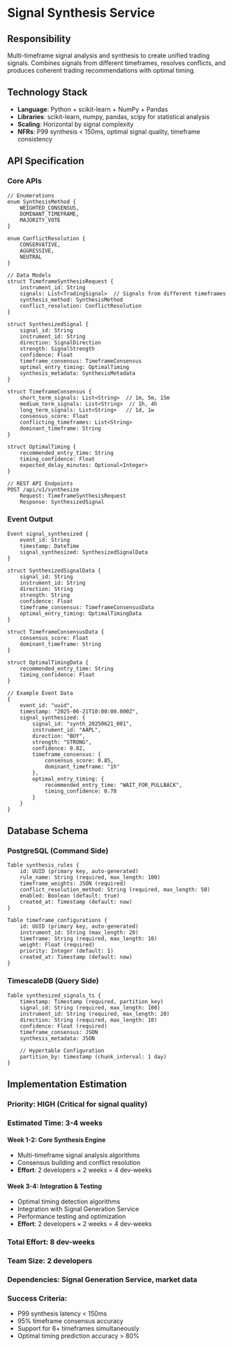 # Signal Synthesis Service

## Responsibility
Multi-timeframe signal analysis and synthesis to create unified trading signals. Combines signals from different timeframes, resolves conflicts, and produces coherent trading recommendations with optimal timing.

## Technology Stack
- **Language**: Python + scikit-learn + NumPy + Pandas
- **Libraries**: scikit-learn, numpy, pandas, scipy for statistical analysis
- **Scaling**: Horizontal by signal complexity
- **NFRs**: P99 synthesis < 150ms, optimal signal quality, timeframe consistency

## API Specification

### Core APIs
```pseudo
// Enumerations
enum SynthesisMethod {
    WEIGHTED_CONSENSUS,
    DOMINANT_TIMEFRAME,
    MAJORITY_VOTE
}

enum ConflictResolution {
    CONSERVATIVE,
    AGGRESSIVE,
    NEUTRAL
}

// Data Models
struct TimeframeSynthesisRequest {
    instrument_id: String
    signals: List<TradingSignal>  // Signals from different timeframes
    synthesis_method: SynthesisMethod
    conflict_resolution: ConflictResolution
}

struct SynthesizedSignal {
    signal_id: String
    instrument_id: String
    direction: SignalDirection
    strength: SignalStrength
    confidence: Float
    timeframe_consensus: TimeframeConsensus
    optimal_entry_timing: OptimalTiming
    synthesis_metadata: SynthesisMetadata
}

struct TimeframeConsensus {
    short_term_signals: List<String>  // 1m, 5m, 15m
    medium_term_signals: List<String>  // 1h, 4h
    long_term_signals: List<String>   // 1d, 1w
    consensus_score: Float
    conflicting_timeframes: List<String>
    dominant_timeframe: String
}

struct OptimalTiming {
    recommended_entry_time: String
    timing_confidence: Float
    expected_delay_minutes: Optional<Integer>
}

// REST API Endpoints
POST /api/v1/synthesize
    Request: TimeframeSynthesisRequest
    Response: SynthesizedSignal
```

### Event Output
```pseudo
Event signal_synthesized {
    event_id: String
    timestamp: DateTime
    signal_synthesized: SynthesizedSignalData
}

struct SynthesizedSignalData {
    signal_id: String
    instrument_id: String
    direction: String
    strength: String
    confidence: Float
    timeframe_consensus: TimeframeConsensusData
    optimal_entry_timing: OptimalTimingData
}

struct TimeframeConsensusData {
    consensus_score: Float
    dominant_timeframe: String
}

struct OptimalTimingData {
    recommended_entry_time: String
    timing_confidence: Float
}

// Example Event Data
{
    event_id: "uuid",
    timestamp: "2025-06-21T10:00:00.000Z",
    signal_synthesized: {
        signal_id: "synth_20250621_001",
        instrument_id: "AAPL",
        direction: "BUY",
        strength: "STRONG",
        confidence: 0.82,
        timeframe_consensus: {
            consensus_score: 0.85,
            dominant_timeframe: "1h"
        },
        optimal_entry_timing: {
            recommended_entry_time: "WAIT_FOR_PULLBACK",
            timing_confidence: 0.78
        }
    }
}
```

## Database Schema

### PostgreSQL (Command Side)
```pseudo
Table synthesis_rules {
    id: UUID (primary key, auto-generated)
    rule_name: String (required, max_length: 100)
    timeframe_weights: JSON (required)
    conflict_resolution_method: String (required, max_length: 50)
    enabled: Boolean (default: true)
    created_at: Timestamp (default: now)
}

Table timeframe_configurations {
    id: UUID (primary key, auto-generated)
    instrument_id: String (max_length: 20)
    timeframe: String (required, max_length: 10)
    weight: Float (required)
    priority: Integer (default: 1)
    created_at: Timestamp (default: now)
}
```

### TimescaleDB (Query Side)
```pseudo
Table synthesized_signals_ts {
    timestamp: Timestamp (required, partition_key)
    signal_id: String (required, max_length: 100)
    instrument_id: String (required, max_length: 20)
    direction: String (required, max_length: 10)
    confidence: Float (required)
    timeframe_consensus: JSON
    synthesis_metadata: JSON

    // Hypertable Configuration
    partition_by: timestamp (chunk_interval: 1 day)
}
```

## Implementation Estimation

### Priority: **HIGH** (Critical for signal quality)
### Estimated Time: **3-4 weeks**

#### Week 1-2: Core Synthesis Engine
- Multi-timeframe signal analysis algorithms
- Consensus building and conflict resolution
- **Effort**: 2 developers × 2 weeks = 4 dev-weeks

#### Week 3-4: Integration & Testing
- Optimal timing detection algorithms
- Integration with Signal Generation Service
- Performance testing and optimization
- **Effort**: 2 developers × 2 weeks = 4 dev-weeks

### Total Effort: **8 dev-weeks**
### Team Size: **2 developers**
### Dependencies: Signal Generation Service, market data

### Success Criteria:
- P99 synthesis latency < 150ms
- 95% timeframe consensus accuracy
- Support for 6+ timeframes simultaneously
- Optimal timing prediction accuracy > 80%
